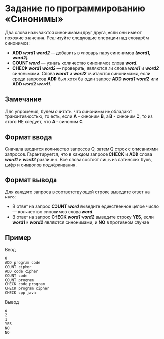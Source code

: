 # Задание по программированию «Синонимы»

Два слова называются синонимами друг друга, если они имеют похожие значения. Реализуйте следующие операции над словарём синонимов:
- **ADD *word1 word2*** — добавить в словарь пару синонимов ***(word1, word2)***.
- **COUNT *word*** — узнать количество синонимов слова ***word***.
- **CHECK *word1 word2*** — проверить, являются ли слова ***word1*** и ***word2*** синонимами. Слова ***word1*** и ***word2*** считаются синонимами, если среди запросов **ADD** был хотя бы один запрос **ADD *word1 word2*** или **ADD *word2 word1***.


## Замечание ##

Для упрощения, будем считать, что синонимы не обладают транзитивностью, то есть, если **A** - синоним **B**, а **B** - синоним **C**, то из этого НЕ следует, что **A** - синоним **C**.

## Формат ввода ##
Сначала вводится количество запросов Q, затем Q строк с описаниями запросов. Гарантируется, что в каждом запросе **CHECK** и **ADD** слова ***word1*** и ***word2*** различны. Все слова состоят лишь из латинских букв, цифр и символов подчёркивания.

## Формат вывода ##
Для каждого запроса в соответствующей строке выведите ответ на него:
- В ответ на запрос **COUNT *word*** выведите единственное целое число — количество синонимов слова ***word***.
- В ответ на запрос **CHECK *word1 word2*** выведите строку **YES**, если ***word1*** и ***word2*** являются синонимами, и **NO** в противном случае

## Пример ##

Ввод
```commandline
8
ADD program code
COUNT cipher
ADD code cipher
COUNT code
COUNT program
CHECK code program
CHECK program cipher
CHECK cpp java
```

Вывод
```commandline
0
2
1
YES
NO
NO
```
